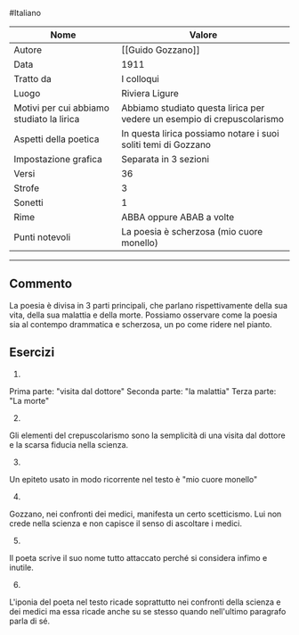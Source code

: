 #Italiano

| Nome                                      | Valore                                                                  |
| ----------------------------------------- | ----------------------------------------------------------------------- |
| Autore                                    | [[Guido Gozzano]]                                                       |
| Data                                      | 1911                                                                    |
| Tratto da                                 | I colloqui                                                              |
| Luogo                                     | Riviera Ligure                                                                       |
| Motivi per cui abbiamo studiato la lirica | Abbiamo studiato questa lirica per vedere un esempio di crepuscolarismo |
| Aspetti della poetica                     | In questa lirica possiamo notare i suoi soliti temi di Gozzano          |
| Impostazione grafica                      | Separata in 3 sezioni                                                   |
| Versi                                     | 36                                                                      |
| Strofe                                    | 3                                                                       |
| Sonetti                                   | 1                                                                       |
| Rime                                      | ABBA oppure ABAB a volte                                                                 |
| Punti notevoli                            | La poesia è scherzosa (mio cuore monello)                               | 

---
## Commento

La poesia è divisa in 3 parti principali, che parlano rispettivamente della sua vita, della sua malattia e della morte.
Possiamo osservare come la poesia sia al contempo drammatica e scherzosa, un po come ridere nel pianto.

## Esercizi

1.
Prima parte: "visita dal dottore"
Seconda parte: "la malattia"
Terza parte: "La morte"

2.
Gli elementi del crepuscolarismo sono la semplicità di una visita dal dottore e la scarsa fiducia nella scienza.

3.
Un epiteto usato in modo ricorrente nel testo è "mio cuore monello"

4.
Gozzano, nei confronti dei medici, manifesta un certo scetticismo. Lui non crede nella scienza e non capisce il senso di ascoltare i medici.

5.
Il poeta scrive il suo nome tutto attaccato perché si considera infimo e inutile.

6.
L'iponia del poeta nel testo ricade soprattutto nei confronti della scienza e dei medici ma essa ricade anche su se stesso quando nell'ultimo paragrafo parla di sé.